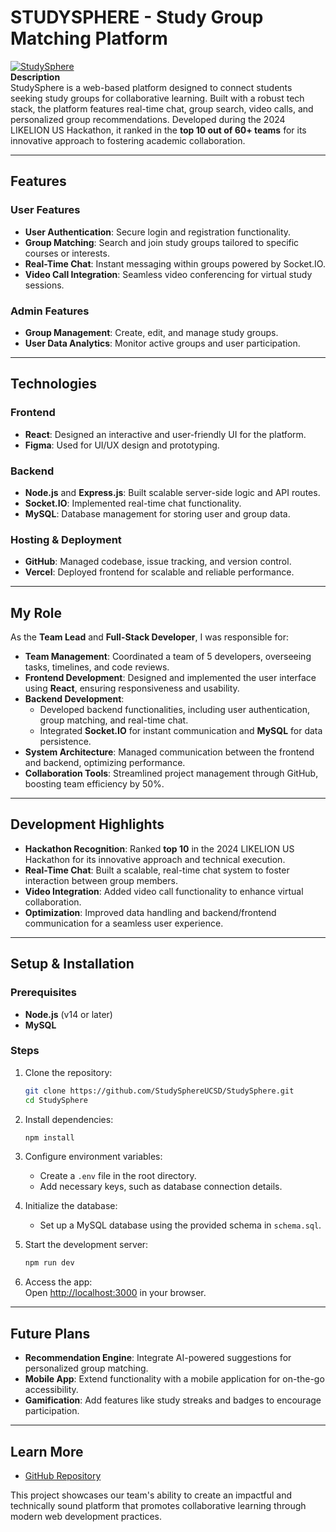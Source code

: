 # STUDYSPHERE - Study Group Matching Platform  

[![StudySphere](https://github.com/StudySphereUCSD/StudySphere/blob/main/assets/logo.png)  
](https://github.com/StudySphereUCSD/StudySphere/blob/main/client/src/Logo1.svg)
**Description**  
StudySphere is a web-based platform designed to connect students seeking study groups for collaborative learning. Built with a robust tech stack, the platform features real-time chat, group search, video calls, and personalized group recommendations. Developed during the 2024 LIKELION US Hackathon, it ranked in the **top 10 out of 60+ teams** for its innovative approach to fostering academic collaboration.  

---

## **Features**  

### **User Features**  
- **User Authentication**: Secure login and registration functionality.  
- **Group Matching**: Search and join study groups tailored to specific courses or interests.  
- **Real-Time Chat**: Instant messaging within groups powered by Socket.IO.  
- **Video Call Integration**: Seamless video conferencing for virtual study sessions.  

### **Admin Features**  
- **Group Management**: Create, edit, and manage study groups.  
- **User Data Analytics**: Monitor active groups and user participation.  

---

## **Technologies**  

### **Frontend**  
- **React**: Designed an interactive and user-friendly UI for the platform.  
- **Figma**: Used for UI/UX design and prototyping.  

### **Backend**  
- **Node.js** and **Express.js**: Built scalable server-side logic and API routes.  
- **Socket.IO**: Implemented real-time chat functionality.  
- **MySQL**: Database management for storing user and group data.  

### **Hosting & Deployment**  
- **GitHub**: Managed codebase, issue tracking, and version control.  
- **Vercel**: Deployed frontend for scalable and reliable performance.  

---

## **My Role**  
As the **Team Lead** and **Full-Stack Developer**, I was responsible for:  
- **Team Management**: Coordinated a team of 5 developers, overseeing tasks, timelines, and code reviews.  
- **Frontend Development**: Designed and implemented the user interface using **React**, ensuring responsiveness and usability.  
- **Backend Development**:  
  - Developed backend functionalities, including user authentication, group matching, and real-time chat.  
  - Integrated **Socket.IO** for instant communication and **MySQL** for data persistence.  
- **System Architecture**: Managed communication between the frontend and backend, optimizing performance.  
- **Collaboration Tools**: Streamlined project management through GitHub, boosting team efficiency by 50%.  

---

## **Development Highlights**  
- **Hackathon Recognition**: Ranked **top 10** in the 2024 LIKELION US Hackathon for its innovative approach and technical execution.  
- **Real-Time Chat**: Built a scalable, real-time chat system to foster interaction between group members.  
- **Video Integration**: Added video call functionality to enhance virtual collaboration.  
- **Optimization**: Improved data handling and backend/frontend communication for a seamless user experience.  

---

## **Setup & Installation**  

### **Prerequisites**  
- **Node.js** (v14 or later)  
- **MySQL**  

### **Steps**  

1. Clone the repository:  
   ```bash  
   git clone https://github.com/StudySphereUCSD/StudySphere.git  
   cd StudySphere  
   ```  

2. Install dependencies:  
   ```bash  
   npm install  
   ```  

3. Configure environment variables:  
   - Create a `.env` file in the root directory.  
   - Add necessary keys, such as database connection details.  

4. Initialize the database:  
   - Set up a MySQL database using the provided schema in `schema.sql`.  

5. Start the development server:  
   ```bash  
   npm run dev  
   ```  

6. Access the app:  
   Open [http://localhost:3000](http://localhost:3000) in your browser.  

---

## **Future Plans**  
- **Recommendation Engine**: Integrate AI-powered suggestions for personalized group matching.  
- **Mobile App**: Extend functionality with a mobile application for on-the-go accessibility.  
- **Gamification**: Add features like study streaks and badges to encourage participation.  

---

## **Learn More**  
- [GitHub Repository](https://github.com/StudySphereUCSD/StudySphere)  

This project showcases our team's ability to create an impactful and technically sound platform that promotes collaborative learning through modern web development practices.  
